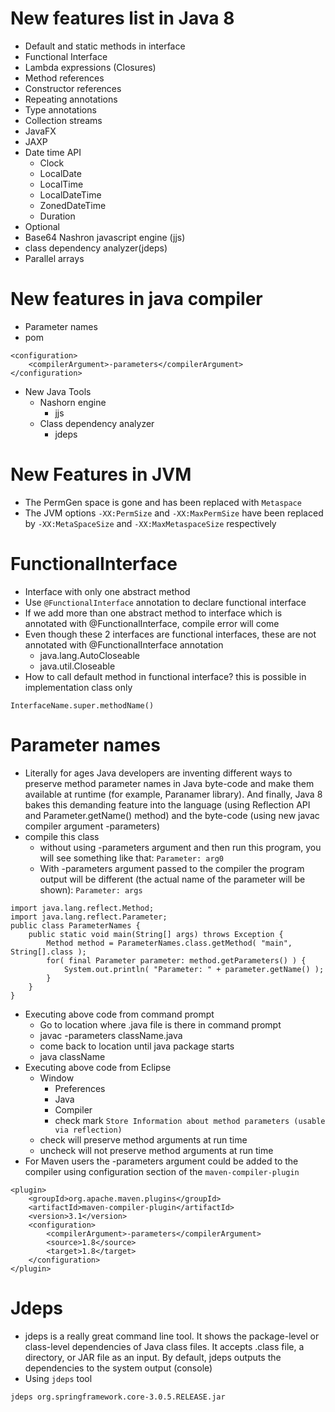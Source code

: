 # New features list in Java 8
* Default and static methods in interface
* Functional Interface
* Lambda expressions (Closures)
* Method references
* Constructor references
* Repeating annotations
* Type annotations
* Collection streams
* JavaFX
* JAXP
* Date time API
	* Clock
	* LocalDate
	* LocalTime
	* LocalDateTime
	* ZonedDateTime
	* Duration
* Optional
* Base64 Nashron javascript engine (jjs)
* class dependency analyzer(jdeps)
* Parallel arrays

# New features in java compiler
* Parameter names
* pom
```
<configuration>
	<compilerArgument>-parameters</compilerArgument>
</configuration>
```
* New Java Tools
	* Nashorn engine
		* jjs
	* Class dependency analyzer
		* jdeps

# New Features in JVM
* The PermGen space is gone and has been replaced with `Metaspace` 
* The JVM options `-XX:PermSize` and `-XX:MaxPermSize` have been replaced by `-XX:MetaSpaceSize` and `-XX:MaxMetaspaceSize` respectively

# FunctionalInterface
* Interface with only one abstract method
* Use `@FunctionalInterface` annotation to declare functional interface
* If we add more than one abstract method to interface which is annotated with @FunctionalInterface, compile error will come
* Even though these 2 interfaces are functional interfaces, these are not annotated with @FunctionalInterface annotation
	* java.lang.AutoCloseable
	* java.util.Closeable
* How to call default method in functional interface? this is possible in implementation class only
```
InterfaceName.super.methodName()
```

# Parameter names
* Literally for ages Java developers are inventing different ways to preserve method parameter names in Java byte-code and make them available at runtime (for example, Paranamer library). And finally, Java 8 bakes this demanding feature into the language (using Reflection API and Parameter.getName() method) and the byte-code (using new javac compiler argument -parameters)
* compile this class 
	* without using -parameters argument and then run this program, you will see something like that: `Parameter: arg0`
	* With -parameters argument passed to the compiler the program output will be different (the actual name of the parameter will be shown): `Parameter: args`
```
import java.lang.reflect.Method;
import java.lang.reflect.Parameter;
public class ParameterNames {
	public static void main(String[] args) throws Exception {
		Method method = ParameterNames.class.getMethod( "main", String[].class );
		for( final Parameter parameter: method.getParameters() ) {
			System.out.println( "Parameter: " + parameter.getName() );
		}
	}
}
```
* Executing above code from command prompt
	* Go to location where .java file is there in command prompt
	* javac -parameters className.java
	* come back to location until java package starts
	* java className
* Executing above code from Eclipse
	* Window
		* Preferences
		* Java
		* Compiler
		* check mark `Store Information about method parameters (usable via reflection)`
	* check will preserve method arguments at run time 
	* uncheck will not preserve method arguments at run time
* For Maven users the -parameters argument could be added to the compiler using configuration section of the `maven-compiler-plugin`
```
<plugin>
	<groupId>org.apache.maven.plugins</groupId>
	<artifactId>maven-compiler-plugin</artifactId>
	<version>3.1</version>
	<configuration>
		<compilerArgument>-parameters</compilerArgument>
		<source>1.8</source>
		<target>1.8</target>
	</configuration>
</plugin>
```

# Jdeps
* jdeps is a really great command line tool. It shows the package-level or class-level dependencies of Java class files. It accepts .class file, a directory, or JAR file as an input. By default, jdeps outputs the dependencies to the system output (console)
* Using `jdeps` tool
```
jdeps org.springframework.core-3.0.5.RELEASE.jar
```